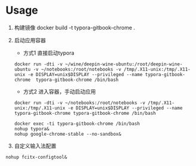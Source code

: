 # Usage
1. 构建镜像
docker build -t typora-gitbook-chrome .

2. 启动应用容器
	- 方式1 直接启动typora
	```
	docker run -dti -v ~/wine/deepin-wine-ubuntu:/root/deepin-wine-ubuntu -v ~/notebooks:/root/notebooks -v /tmp/.X11-unix:/tmp/.X11-unix -e DISPLAY=unix$DISPLAY --privileged --name typora-gitbook-chrome  typora-gitbook-chrome /bin/bash
	```

	- 方式2 进入容器，手动启动应用
	```
	docker run -dti -v ~/notebooks:/root/notebooks -v /tmp/.X11-unix:/tmp/.X11-unix -e DISPLAY=unix$DISPLAY --privileged --name typora-gitbook-chrome typora-gitbook-chrome /bin/bash

	docker exec -ti typora-gitbook-chrome /bin/bash
	nohup typora&
	nohup google-chrome-stable --no-sandbox&
	```
3. 自定义输入法配置
```
nohup fcitx-configtool&
```




